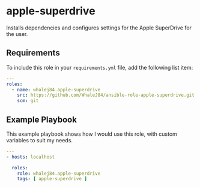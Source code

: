 apple-superdrive
================

Installs dependencies and configures settings for the Apple SuperDrive for the user.

Requirements
------------

To include this role in your `requirements.yml` file, add the following list item:

```yaml
---
roles:
  - name: whalej84.apple-superdrive
    src: https://github.com/WhaleJ84/ansible-role-apple-superdrive.git
    scm: git
```

Example Playbook
----------------

This example playbook shows how I would use this role, with custom variables to suit my needs.

```yaml
---
- hosts: localhost

  roles:
    role: whalej84.apple-superdrive
    tags: [ apple-superdrive ]
```

